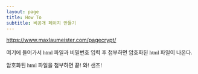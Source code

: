```yaml
---
layout: page
title: How To
subtitle: 비공개 페이지 만들기
---
```


https://www.maxlaumeister.com/pagecrypt/

<div style="font-family:'Nanum Myeonjo',serif;">
  <p>여기에 들어가서 html 파일과 비밀번호 입력 후 첨부하면 암호화된 html 파일이 나온다.</p>
  <p>암호화된 html 파일을 첨부하면 끝! 와! 샌즈!</p>
</div>

